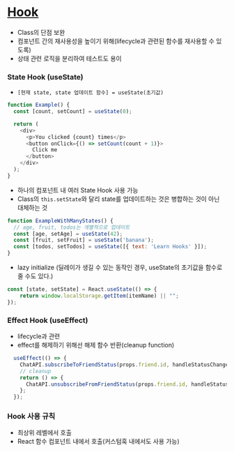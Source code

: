 # <a href="https://ko.reactjs.org/docs/hooks-overview.html">Hook</a>
- Class의 단점 보완
- 컴포넌트 간의 재사용성을 높이기 위해(lifecycle과 관련된 함수를 재사용할 수 있도록)
- 상태 관련 로직을 분리하여 테스트도 용이

### State Hook (useState)
- `[현재 state, state 업데이트 함수] = useState(초기값)`
```javascript
function Example() {
  const [count, setCount] = useState(0);

  return (
    <div>
      <p>You clicked {count} times</p>
      <button onClick={() => setCount(count + 1)}>
        Click me
      </button>
    </div>
  );
}
```
- 하나의 컴포넌트 내 여러 State Hook 사용 가능
- Class의 `this.setState`와 달리 state를 업데이트하는 것은 병합하는 것이 아닌 대체하는 것
```javascript
function ExampleWithManyStates() {
  // age, fruit, todos는 개별적으로 업데이트
  const [age, setAge] = useState(42);
  const [fruit, setFruit] = useState('banana');
  const [todos, setTodos] = useState([{ text: 'Learn Hooks' }]);
}
```
- lazy initialize (딜레이가 생길 수 있는 동작인 경우, useState의 초기값을 함수로 줄 수도 있다.)
```javascript
const [state, setState] = React.useState(() => {
    return window.localStorage.getItem(itemName) || "";
});
```

### Effect Hook (useEffect)
- lifecycle과 관련
- effect를 해제하기 위해선 해제 함수 반환(cleanup function)
```javascript
  useEffect(() => {
    ChatAPI.subscribeToFriendStatus(props.friend.id, handleStatusChange);
    // cleanup
    return () => {
      ChatAPI.unsubscribeFromFriendStatus(props.friend.id, handleStatusChange);
    };
  });
```

### Hook 사용 규칙
- 최상위 레벨에서 호출
- React 함수 컴포넌트 내에서 호출(커스텀훅 내에서도 사용 가능)
